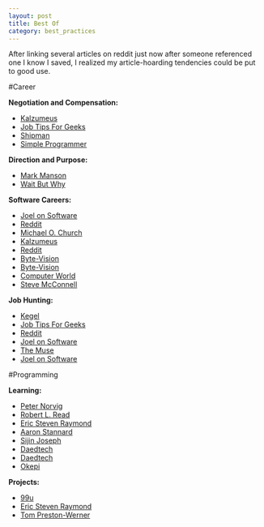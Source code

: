 ```yaml
---
layout: post
title: Best Of
category: best_practices
---
```


After linking several articles on reddit just now after someone referenced one I know I saved, I realized my article-hoarding tendencies could be put to good use.

#Career

**Negotiation and Compensation:**

- [Kalzumeus](http://www.kalzumeus.com/2012/01/23/salary-negotiation/)
- [Job Tips For Geeks](http://jobtipsforgeeks.com/2013/03/29/less/)
- [Shipman](http://infohost.nmt.edu/~shipman/org/noel.html)
- [Simple Programmer](http://simpleprogrammer.com/2014/08/11/negotiate-salary/)

**Direction and Purpose:**

- [Mark Manson](http://markmanson.net/life-purpose/)
- [Wait But Why](http://waitbutwhy.com/2014/06/taming-mammoth-let-peoples-opinions-run-life.html)

**Software Careers:**

- [Joel on Software](http://joelonsoftware.com/articles/ladder.html)
- [Reddit](http://www.reddit.com/r/cscareerquestions/comments/19h2bm/a_guide_to_lifelong_employability_for_tech_pros/)
- [Michael O. Church](http://michaelochurch.wordpress.com/2012/07/08/dont-waste-your-time-in-crappy-startup-jobs/)
- [Kalzumeus](http://www.kalzumeus.com/2011/10/28/dont-call-yourself-a-programmer/)
- [Reddit](http://www.reddit.com/r/cscareerquestions/comments/2ang2p/i_walk_into_my_first_job_on_tuesday_how_do_i/ciwzw6z)
- [Byte-Vision](http://www.byte-vision.com/BusinessGoalsArticle.aspx)
- [Byte-Vision](http://www.byte-vision.com/PitfallsArticle.aspx)
- [Computer World](http://www.computerworld.com/article/2527153/it-management/opinion--the-unspoken-truth-about-managing-geeks.html)
- [Steve McConnell](http://www.stevemcconnell.com/rdenum.htm)

**Job Hunting:**

- [Kegel](http://www.kegel.com/academy/getting-hired.html)
- [Job Tips For Geeks](http://jobtipsforgeeks.com/2012/08/13/blind-dating-for-geeks-questions-candidates-should-ask-and-when-to-ask-them-during-interviews/)
- [Reddit](http://www.reddit.com/r/AskReddit/comments/bb5kc/what_are_your_best_job_interview_tips/c0lvp2y)
- [Joel on Software](http://www.joelonsoftware.com/articles/GuerrillaInterviewing3.html)
- [The Muse](https://www.themuse.com/advice/185-powerful-verbs-that-will-make-your-resume-awesome)
- [Joel on Software](http://www.joelonsoftware.com/articles/fog0000000043.html)




#Programming

**Learning:**

- [Peter Norvig](http://norvig.com/21-days.html)
- [Robert L. Read](http://samizdat.mines.edu/howto/HowToBeAProgrammer.html)
- [Eric Steven Raymond](http://www.catb.org/esr/faqs/smart-questions.html)
- [Aaron Stannard](http://www.aaronstannard.com/what-do-you-need-to-become-an-elite-developer/)
- [Sijin Joseph](http://sijinjoseph.com/programmer-competency-matrix/)
- [Daedtech](http://www.daedtech.com/how-developers-stop-learning-rise-of-the-expert-beginner)
- [Daedtech](http://www.daedtech.com/how-software-groups-rot-legacy-of-the-expert-beginner)
- [Okepi](https://okepi.wordpress.com/2014/08/21/how-to-become-a-programmer-or-the-art-of-googling-well/)

**Projects:**

- [99u](http://99u.com/articles/19139/start-small-why-tinkerers-get-things-done)
- [Eric Steven Raymond](http://www.catb.org/esr/faqs/hacker-howto.html)
- [Tom Preston-Werner](http://tom.preston-werner.com/2010/08/23/readme-driven-development.html)
